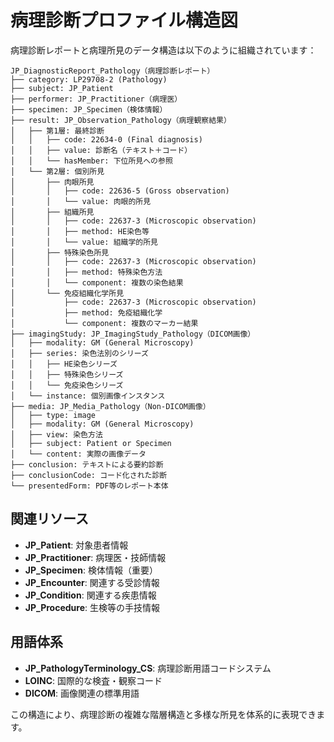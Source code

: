 # 病理診断プロファイル構造図

病理診断レポートと病理所見のデータ構造は以下のように組織されています：

```
JP_DiagnosticReport_Pathology（病理診断レポート）
├── category: LP29708-2 (Pathology)
├── subject: JP_Patient
├── performer: JP_Practitioner（病理医）
├── specimen: JP_Specimen（検体情報）
├── result: JP_Observation_Pathology（病理観察結果）
│   ├── 第1層: 最終診断
│   │   ├── code: 22634-0 (Final diagnosis)
│   │   ├── value: 診断名（テキスト＋コード）
│   │   └── hasMember: 下位所見への参照
│   └── 第2層: 個別所見
│       ├── 肉眼所見
│       │   ├── code: 22636-5 (Gross observation)
│       │   └── value: 肉眼的所見
│       ├── 組織所見
│       │   ├── code: 22637-3 (Microscopic observation)
│       │   ├── method: HE染色等
│       │   └── value: 組織学的所見
│       ├── 特殊染色所見
│       │   ├── code: 22637-3 (Microscopic observation)
│       │   ├── method: 特殊染色方法
│       │   └── component: 複数の染色結果
│       └── 免疫組織化学所見
│           ├── code: 22637-3 (Microscopic observation)
│           ├── method: 免疫組織化学
│           └── component: 複数のマーカー結果
├── imagingStudy: JP_ImagingStudy_Pathology（DICOM画像）
│   ├── modality: GM (General Microscopy)
│   ├── series: 染色法別のシリーズ
│   │   ├── HE染色シリーズ
│   │   ├── 特殊染色シリーズ
│   │   └── 免疫染色シリーズ
│   └── instance: 個別画像インスタンス
├── media: JP_Media_Pathology（Non-DICOM画像）
│   ├── type: image
│   ├── modality: GM (General Microscopy)
│   ├── view: 染色方法
│   ├── subject: Patient or Specimen
│   └── content: 実際の画像データ
├── conclusion: テキストによる要約診断
├── conclusionCode: コード化された診断
└── presentedForm: PDF等のレポート本体
```

## 関連リソース

- **JP_Patient**: 対象患者情報
- **JP_Practitioner**: 病理医・技師情報
- **JP_Specimen**: 検体情報（重要）
- **JP_Encounter**: 関連する受診情報
- **JP_Condition**: 関連する疾患情報
- **JP_Procedure**: 生検等の手技情報

## 用語体系

- **JP_PathologyTerminology_CS**: 病理診断用語コードシステム
- **LOINC**: 国際的な検査・観察コード
- **DICOM**: 画像関連の標準用語

この構造により、病理診断の複雑な階層構造と多様な所見を体系的に表現できます。
